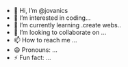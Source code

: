 - 👋 Hi, I’m @jovanics
- 👀 I’m interested in coding...
- 🌱 I’m currently learning .create webs..
- 💞️ I’m looking to collaborate on ...
- 📫 How to reach me ...
- 😄 Pronouns: ...
- ⚡ Fun fact: ...

<!---
jovanics/jovanics is a ✨ special ✨ repository because its `README.md` (this file) appears on your GitHub profile.
You can click the Preview link to take a look at your changes.
--->
